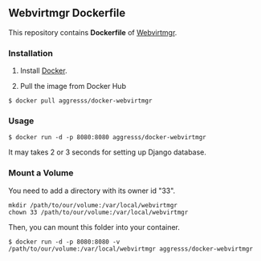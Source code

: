 
## Webvirtmgr Dockerfile

This repository contains **Dockerfile** of [Webvirtmgr](https://github.com/retspen/webvirtmgr).

### Installation

1. Install [Docker](https://www.docker.com/).

2. Pull the image from Docker Hub

```
$ docker pull aggresss/docker-webvirtmgr
```

### Usage

```
$ docker run -d -p 8080:8080 aggresss/docker-webvirtmgr
```

It may takes 2 or 3 seconds for setting up Django database.

### Mount a Volume

You need to add a directory with its owner id "33".

```
mkdir /path/to/our/volume:/var/local/webvirtmgr
chown 33 /path/to/our/volume:/var/local/webvirtmgr
```

Then, you can mount this folder into your container.

``` 
$ docker run -d -p 8080:8080 -v /path/to/our/volume:/var/local/webvirtmgr aggresss/docker-webvirtmgr
```

